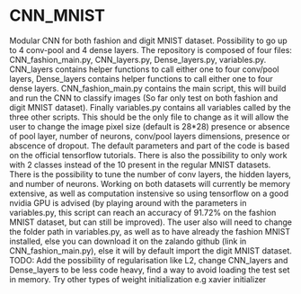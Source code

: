 # CNN_MNIST
Modular CNN for both fashion and digit MNIST dataset. Possibility to go up to 4 conv-pool and 4 dense layers.
The repository is composed of four files: CNN_fashion_main.py, CNN_layers.py, Dense_layers.py, variables.py. CNN_layers contains helper functions
to call either one to four conv/pool layers, Dense_layers contains helper functions to call either one to four dense layers. CNN_fashion_main.py contains the
main script, this will build and run the CNN to classify images (So far only test on both fashion and digit MNIST dataset). Finally
variables.py contains all variables called by the three other scripts. This should be the only file to change as it will allow the user
to change the image pixel size (default is 28*28) presence or absence of pool layer, number of neurons, conv/pool layers dimensions, presence or 
abscence of dropout.
The default parameters and part of the code is based on the official tensorflow tutorials.
There is also the possibility to only work with 2 classes instead of the 10 present in the regular MNIST datasets.
There is the possibility to tune the number of conv layers, the hidden layers, and number of neurons.
Working on both datasets will currently be memory extensive, as well as computation instensive so using tensorflow on a good nvidia GPU is advised (by playing around with the parameters in variables.py, this script can reach an accuracy of 91.72% on the fashion MNIST dataset, but can still be improved).
The user also will need to change the folder path in variables.py, as well as to have already the fashion MNIST installed, else you can download it on the zalando github (link in CNN_fashion_main.py), else it will by default import the digit MNIST dataset.
TODO: Add the possibility of regularisation like L2, change CNN_layers and Dense_layers to be less code heavy, find a way to avoid loading 
the test set in memory. Try other types of weight initialization e.g xavier initializer
 
